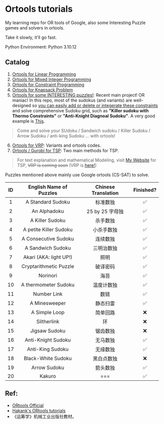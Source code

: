 # Ortools tutorials

My learning repo for OR tools of Google, also some Interesting Puzzle games and solvers in ortools.

Take it slowly, it'll go fast.

Python Environment: Python 3.10.12


## Catalog


1. [Ortools for Linear Programming](./SimpleLP.ipynb)
2. [Ortools for Mixed Integer Programming](./IntegerOpt.ipynb)
3. [Ortools for Constraint Programming](./ConstraintOpt.ipynb)
4. [Ortools for Knapsack Problem](./KnapsackPro.ipynb)
5. [Ortools for some INTERESTING puzzles!](./Puzzles.ipynb): Recent main project! OR maniac! In this repo, most of the sudokus (and variants) are well-designed so <u>you can easily add or delete or integerate these constraints</u> and solve comprehensive Sudoku grid, such as **"Killer sudoku with Thermo Constraints"** or **"Anti-Knight Diagnoal Sudoku"**. A very good example is [This](https://cn.gridpuzzle.com/sudoku-puzzles?page=3). 

> Come and solve your SUdoku / Sandwich sudoku / Killer Sudoku / Arrow Sudoku / anti-king Sudoku ... with ortools!
6. [Ortools for VRP](./CVRP.ipynb): Variants and ortools codes.
7.  [Ortools / Gurobi for TSP](./TSP.ipynb): Two main methods for TSP. 

> For text explanation and mathematical Modeling, visit [My Website](https://smilingwayne.github.io/me/Study/OR/TSP/) for TSP, ~~VRP is coming soon~~ (VRP is [here!](./CVRP.ipynb))

Puzzles mentioned above mainly use Google ortools (CS-SAT) to solve. 

|  ID   | English Name of Puzzles | Chinese Translation | Finished? |
| :---: | :---------------------: | :-----------------: | :-------: |
|   1   |    A Standard Sudoku    |      标准数独       |     ✅     |
|   2   |      An Alphadoku       |   25 by 25 字母独   |     ✅     |
|   3   |     A Killer Sudoku     |      杀手数独       |     ✅     |
|   4   | A petite Killer Sudoku  |     小杀手数独      |     ✅     |
|   5   |  A Consecutive Sudoku   |      连续数独       |     ✅     |
|   6   |    A Sandwich Sudoku    |     三明治数独      |     ✅     |
|   7   | Akari (AKA: light UP!)  |        照明         |     ✅     |
|   8   | Cryptarithmetic Puzzle  |      破译密码       |     ✅     |
|   9   |        Norinori         |        海苔         |     ✅     |
|  10   |  A thermometer Sudoku   |     温度计数独      |     ✅     |
|  11   |       Number Link       |        数链         |     ✅     |
|  12   |      A Minesweeper      |      静态扫雷       |     ✅     |
|  13   |      A Simple Loop      |      简单回路       |     ❌     |
|  14   |       Siltherlink       |         环          |     ❌     |
|  15   |      Jigsaw Sudoku      |      锯齿数独       |     ❌     |
|  16   |   Anti-Knight Sudoku    |      无马数独       |     ✅     |
|  17   |    Anti-King Sudoku     |      无缘数独       |     ✅     |
|  18   |   Black-White Sudoku    |     黑白点数独      |     ❌     |
|  19   |      Arrow Sudoku       |      箭头数独       |     ✅     |
|  20   |         Kakuro          |         ===         |     ✅     |



## Ref:

- [ORtools Official](https://developers.google.cn/optimization?hl=zh-cn)
- [Hakank's ORtools tutorials](http://www.hakank.org/google_or_tools/)
- 《运筹学》机械工业出版社教材。